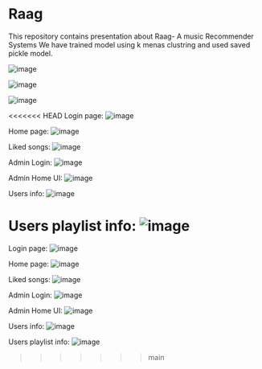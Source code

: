 # Raag
This repository contains presentation about Raag- A music Recommender Systems
We have trained model using k menas clustring and used saved pickle model.

![image](https://user-images.githubusercontent.com/106286886/176231004-32c8ed5c-e1ec-461b-adfb-c5095c9fafab.png)

![image](https://user-images.githubusercontent.com/106286886/176231337-bb85d0da-1237-4a55-a2a7-d6e4362d561e.png)

![image](https://user-images.githubusercontent.com/106286886/176068939-96564682-d632-4ddb-99fc-194fa0579503.png)

<<<<<<< HEAD
Login page: 
![image](https://user-images.githubusercontent.com/106286886/179836193-afce0c4d-9931-4abc-ae61-3feadafa3c5c.png)

Home page:
![image](https://user-images.githubusercontent.com/106286886/179836216-fe3f9129-b821-476f-a2e4-b4f7932c6092.png)

Liked songs:
![image](https://user-images.githubusercontent.com/106286886/179836243-4db91b41-2554-499f-816b-cd441f2421dc.png)


Admin Login:
![image](https://user-images.githubusercontent.com/106286886/179836283-ff6dbab4-96b0-420a-8b43-e963463d9cb4.png)

Admin Home UI:
![image](https://user-images.githubusercontent.com/106286886/179836316-c205f2ed-bbf3-447f-91bb-c82909964e45.png)

Users info:
![image](https://user-images.githubusercontent.com/106286886/179836351-4c29c06e-1a64-4832-aa9c-7e155da047a5.png)

Users playlist info:
![image](https://user-images.githubusercontent.com/106286886/179836382-d2a364c5-3abe-48da-b4be-eafa539fccf6.png)
=======
Login page:
![image](https://user-images.githubusercontent.com/106286886/179835529-c031c419-a50d-4f88-836d-655f0c262fca.png)

Home page:
![image](https://user-images.githubusercontent.com/106286886/179835553-82f8d8cc-3bf9-432b-b389-c8d41c4acc58.png)

Liked songs:
![image](https://user-images.githubusercontent.com/106286886/179835598-7ba8ed3a-262e-4d81-8f62-0024d30ee810.png)

Admin Login:
![image](https://user-images.githubusercontent.com/106286886/179835634-23a6c25a-cd14-41df-80ac-fae401b064cc.png)

Admin Home UI:
![image](https://user-images.githubusercontent.com/106286886/179835661-28d5a59d-fb3e-428c-bd96-320d8268f7c0.png)

Users info:
![image](https://user-images.githubusercontent.com/106286886/179835684-8d307c43-d7ac-40c3-a4f0-79ee146c1a80.png)

Users playlist info:
![image](https://user-images.githubusercontent.com/106286886/179835723-acf816e2-fbe5-4ba6-a7e0-e5b6e42809c6.png)
>>>>>>> main

